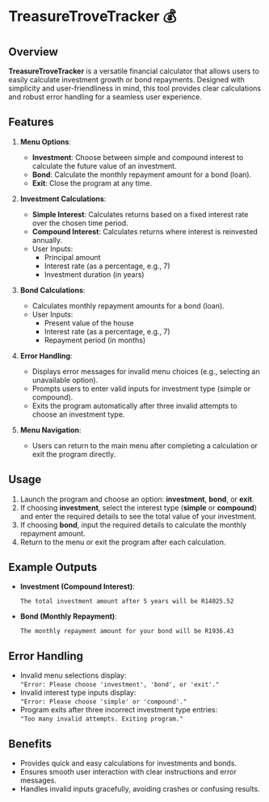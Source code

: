 # TreasureTroveTracker 💰  

## Overview  
**TreasureTroveTracker** is a versatile financial calculator that allows users to easily calculate investment growth or bond repayments. Designed with simplicity and user-friendliness in mind, this tool provides clear calculations and robust error handling for a seamless user experience.  

## Features  
1. **Menu Options**:  
   - **Investment**: Choose between simple and compound interest to calculate the future value of an investment.  
   - **Bond**: Calculate the monthly repayment amount for a bond (loan).  
   - **Exit**: Close the program at any time.  

2. **Investment Calculations**:  
   - **Simple Interest**: Calculates returns based on a fixed interest rate over the chosen time period.  
   - **Compound Interest**: Calculates returns where interest is reinvested annually.  
   - User Inputs:  
     - Principal amount  
     - Interest rate (as a percentage, e.g., 7)  
     - Investment duration (in years)  

3. **Bond Calculations**:  
   - Calculates monthly repayment amounts for a bond (loan).  
   - User Inputs:  
     - Present value of the house  
     - Interest rate (as a percentage, e.g., 7)  
     - Repayment period (in months)  

4. **Error Handling**:  
   - Displays error messages for invalid menu choices (e.g., selecting an unavailable option).  
   - Prompts users to enter valid inputs for investment type (simple or compound).  
   - Exits the program automatically after three invalid attempts to choose an investment type.  

5. **Menu Navigation**:  
   - Users can return to the main menu after completing a calculation or exit the program directly.  

## Usage  
1. Launch the program and choose an option: **investment**, **bond**, or **exit**.  
2. If choosing **investment**, select the interest type (**simple** or **compound**) and enter the required details to see the total value of your investment.  
3. If choosing **bond**, input the required details to calculate the monthly repayment amount.  
4. Return to the menu or exit the program after each calculation.  

## Example Outputs  
- **Investment (Compound Interest)**:  
  ```
  The total investment amount after 5 years will be R14025.52  
  ```  

- **Bond (Monthly Repayment)**:  
  ```
  The monthly repayment amount for your bond will be R1936.43  
  ```  

## Error Handling  
- Invalid menu selections display:  
  `"Error: Please choose 'investment', 'bond', or 'exit'."`  
- Invalid interest type inputs display:  
  `"Error: Please choose 'simple' or 'compound'."`  
- Program exits after three incorrect investment type entries:  
  `"Too many invalid attempts. Exiting program."`  

## Benefits  
- Provides quick and easy calculations for investments and bonds.  
- Ensures smooth user interaction with clear instructions and error messages.  
- Handles invalid inputs gracefully, avoiding crashes or confusing results.  
